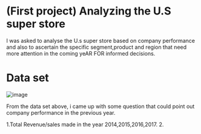 # (First project) Analyzing the U.S super store

I was asked to analyse the U.s super store based on company performance and also to ascertain the specific segment,product and region that need more attention in the coming yeAR FOR informed decisions.


# Data set

![image](https://github.com/Maris27/-Project-Analysis-the-U.s-Super-store./assets/140453106/07e17dc0-a291-4211-a916-a57cbadde0b2)


From the data set above, i came up with some question that could point out company performance in the previous year.

1.Total Revenue/sales made in the year 2014,2015,2016,2017.
2.
